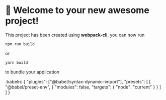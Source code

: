 # 🚀 Welcome to your new awesome project!

This project has been created using **webpack-cli**, you can now run

```
npm run build
```

or

```
yarn build
```

to bundle your application


.babelrc
{
  "plugins": ["@babel/syntax-dynamic-import"],
  "presets": [
    [
      "@babel/preset-env",
      {
        "modules": false,
        "targets": {
          "node": "current"
        }
      }
    ]
  ]
}
